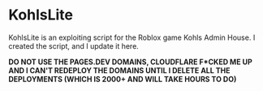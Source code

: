 # KohlsLite
KohlsLite is an exploiting script for the Roblox game Kohls Admin House. I created the script, and I update it here.


**DO NOT USE THE PAGES.DEV DOMAINS, CLOUDFLARE F*CKED ME UP AND I CAN'T REDEPLOY THE DOMAINS UNTIL I DELETE ALL THE DEPLOYMENTS (WHICH IS 2000+ AND WILL TAKE HOURS TO DO)**
